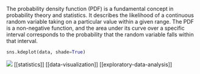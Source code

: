 The probability density function (PDF) is a fundamental concept in probability theory and statistics. It describes the likelihood of a continuous random variable taking on a particular value within a given range. The PDF is a non-negative function, and the area under its curve over a specific interval corresponds to the probability that the random variable falls within that interval.

```python
sns.kdeplot(data, shade=True)
```

![](viz_data_distribution.jpeg)
[[statistics]] [[data-visualization]] [[exploratory-data-analysis]]
